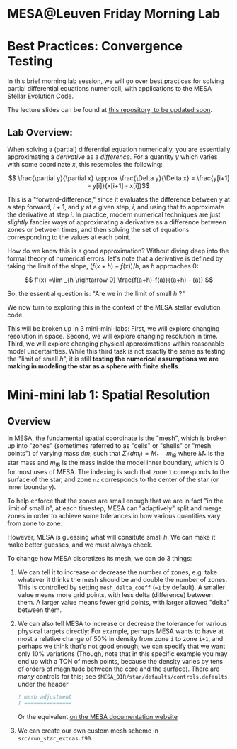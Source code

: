 
# MESA@Leuven Friday Morning Lab

# Best Practices: Convergence Testing 

In this brief morning lab session, we will go over best practices for solving partial differential equations numericall, with applications to the MESA Stellar Evolution Code.

The lecture slides can be found at [this repository, to be updated soon](https://broken-url.com). 

## Lab Overview: 
When solving a (partial) differential equation numerically, you are essentially approximating a _derivative_ as a _difference_. 
For a quantity $y$ which varies with some coordinate $x$, this resembles the following:

$$ \frac{\partial y}{\partial x} \approx \frac{\Delta y}{\Delta x} = \frac{y[i+1] - y[i]}{x[i+1] - x[i]}$$

This is a "forward-difference," since it evaluates the difference between y at a step forward, $i+1$, and $y$ at a given step, $i$, and using that to approximate the derivative at step $i$. In practice, modern numerical techniques are just _slightly_ fancier ways of approximating a derivative as a difference between zones or between times, and then solving the set of equations corresponding to the values at each point. 

How do we know this is a good approximation? Without diving deep into the formal theory of numerical errors, let's note that a derivative is defined by taking the limit of the slope, $\left(f(x + h) - f(x)\right)/h$, as $h$ approaches 0: 

$$
f'(x) =\lim _{h \rightarrow 0} \frac{f(a+h)-f(a)}{(a+h) - (a)}
$$

So, the essential question is: "Are we in the limit of small $h$ ?"

We now turn to exploring this in the context of the MESA stellar evolution code. 

This will be broken up in 3 mini-mini-labs: 
First, we will explore changing resolution in space. Second, we will explore changing resolution in time. Third, we will explore changing physical approximations within reasonable model uncertainties. While this third task is not exactly the same as testing the "limit of small $h$", it is still **testing the numerical assumptions we are making in modeling the star as a sphere with finite shells**. 

# Mini-mini lab 1: Spatial Resolution 

## Overview
In MESA, the fundamental spatial coordinate is the "mesh", which is broken up into "zones" (sometimes referred to as "cells" or "shells" or "mesh points") of varying mass $dm$, such that $\Sigma_i(dm_i)=M_* - m_\mathrm{IB}$ where $M_*$ is the star mass and $m_\mathrm{IB}$ is the mass inside the model inner boundary, which is 0 for most uses of MESA. The indexing is such that zone `1` corresponds to the surface of the star, and zone `nz` corresponds to the center of the star (or inner boundary). 

To help enforce that the zones are small enough that we are in fact "in the limit of small $h$", at each timestep, MESA can "adaptively" split and merge zones in order to achieve some tolerances in how various quantities vary from zone to zone. 

However, MESA is guessing what will consitute small $h$. We can make it make better guesses, and we must always check. 

To change how MESA discretizes its mesh, we can do 3 things: 

1) We can tell it to increase or decrease the number of zones, e.g. take whatever it thinks the mesh should be and double the number of zones. This is controlled by setting `mesh_delta_coeff` (`=1` by default). A smaller value means more grid points, with less delta (difference) between them. A larger value means fewer grid points, with larger allowed "delta" between them. 
   
2) We can also tell MESA to increase or decrease the tolerance for various physical targets directly: For example, perhaps MESA wants to have at most a relative change of 50% in density from zone `i` to zone `i+1`, and perhaps we think that's not good enough; we can specify that we want only 10% variations (Though, note that in this specific example you may end up with a TON of mesh points, because the density varies by tens of orders of magnitude between the core and the surface). There are _many_ controls for this; see `$MESA_DIR/star/defaults/controls.defaults` under the header
   ```fortran
   ! mesh adjustment   
   ! ===============
   ```
   Or the equivalent [on the MESA documentation website](https://docs.mesastar.org/en/latest/reference/controls.html#mesh-adjustment)

3) We can create our own custom mesh scheme in `src/run_star_extras.f90`. 




